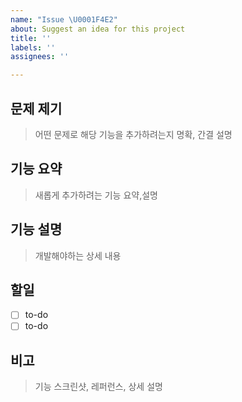 ```yaml
---
name: "Issue \U0001F4E2"
about: Suggest an idea for this project
title: ''
labels: ''
assignees: ''

---
```


## 문제 제기
> 어떤 문제로 해당 기능을 추가하려는지 명확, 간결 설명

## 기능 요약
> 새롭게 추가하려는 기능 요약,설명

## 기능 설명
> 개발해야하는 상세 내용

## 할일
- [ ] to-do
- [ ] to-do

## 비고
> 기능 스크린샷, 레퍼런스, 상세 설명
